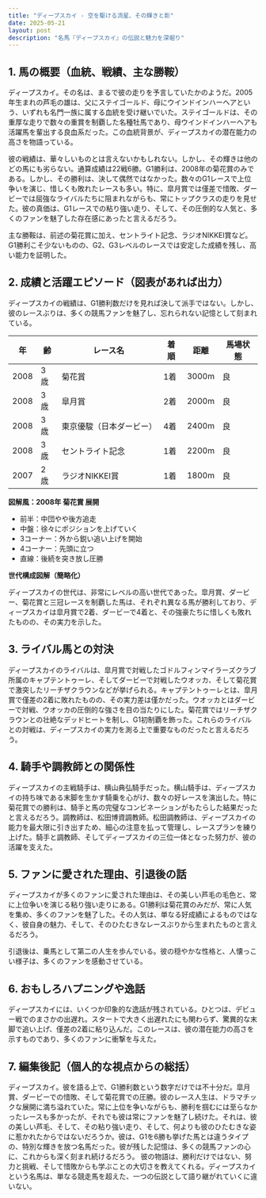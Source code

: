 ```yaml
---
title: "ディープスカイ - 空を駆ける流星、その輝きと影"
date: 2025-05-21
layout: post
description: "名馬『ディープスカイ』の伝説と魅力を深堀り"
---
```


## 1. 馬の概要（血統、戦績、主な勝鞍）

ディープスカイ。その名は、まるで彼の走りを予言していたかのようだ。2005年生まれの芦毛の雄は、父にステイゴールド、母にウインドインハーヘアという、いずれも名門一族に属する血統を受け継いでいた。ステイゴールドは、その重厚な走りで数々の重賞を制覇した名種牡馬であり、母ウインドインハーヘアも活躍馬を輩出する良血系だった。この血統背景が、ディープスカイの潜在能力の高さを物語っている。

彼の戦績は、華々しいものとは言えないかもしれない。しかし、その輝きは他のどの馬にも劣らない。通算成績は22戦6勝。G1勝利は、2008年の菊花賞のみである。しかし、その勝利は、決して偶然ではなかった。数々のG1レースで上位争いを演じ、惜しくも敗れたレースも多い。特に、皐月賞では僅差で惜敗、ダービーでは屈強なライバルたちに阻まれながらも、常にトップクラスの走りを見せた。彼の真価は、G1レースでの粘り強い走り、そして、その圧倒的な人気と、多くのファンを魅了した存在感にあったと言えるだろう。

主な勝鞍は、前述の菊花賞に加え、セントライト記念、ラジオNIKKEI賞など。G1勝利こそ少ないものの、G2、G3レベルのレースでは安定した成績を残し、高い能力を証明した。


## 2. 成績と活躍エピソード（図表があれば出力）

ディープスカイの戦績は、G1勝利数だけを見れば決して派手ではない。しかし、彼のレースぶりは、多くの競馬ファンを魅了し、忘れられない記憶として刻まれている。

| 年 | 齢 | レース名             | 着順 | 距離 | 馬場状態 |
|---|----|----------------------|------|------|---------|
| 2008 | 3歳 | 菊花賞               | 1着  | 3000m| 良       |
| 2008 | 3歳 | 皐月賞               | 2着  | 2000m| 良       |
| 2008 | 3歳 | 東京優駿（日本ダービー）| 4着  | 2400m| 良       |
| 2008 | 3歳 | セントライト記念       | 1着  | 2200m| 良       |
| 2007 | 2歳 | ラジオNIKKEI賞       | 1着  | 1800m| 良       |


**図解風：2008年 菊花賞 展開**

* 前半：中団やや後方追走
* 中盤：徐々にポジションを上げていく
* 3コーナー：外から鋭い追い上げを開始
* 4コーナー：先頭に立つ
* 直線：後続を突き放し圧勝


**世代構成図解（簡略化）**

ディープスカイの世代は、非常にレベルの高い世代であった。皐月賞、ダービー、菊花賞と三冠レースを制覇した馬は、それぞれ異なる馬が勝利しており、ディープスカイは皐月賞で2着、ダービーで4着と、その強豪たちに惜しくも敗れたものの、その実力を示した。


## 3. ライバル馬との対決

ディープスカイのライバルは、皐月賞で対戦したゴドルフィンマイラーズクラブ所属のキャプテントゥーレ、そしてダービーで対戦したウオッカ、そして菊花賞で激突したリーチザクラウンなどが挙げられる。キャプテントゥーレとは、皐月賞で僅差の2着に敗れたものの、その実力差は僅かだった。ウオッカとはダービーで対戦、ウオッカの圧倒的な強さを目の当たりにした。菊花賞ではリーチザクラウンとの壮絶なデッドヒートを制し、G1初制覇を飾った。これらのライバルとの対戦は、ディープスカイの実力を測る上で重要なものだったと言えるだろう。


## 4. 騎手や調教師との関係性

ディープスカイの主戦騎手は、横山典弘騎手だった。横山騎手は、ディープスカイの持ち味である末脚を生かす騎乗を心がけ、数々の好レースを演出した。特に菊花賞での勝利は、騎手と馬の完璧なコンビネーションがもたらした結果だったと言えるだろう。調教師は、松田博資調教師。松田調教師は、ディープスカイの能力を最大限に引き出すため、細心の注意を払って管理し、レースプランを練り上げた。騎手と調教師、そしてディープスカイの三位一体となった努力が、彼の活躍を支えた。


## 5. ファンに愛された理由、引退後の話

ディープスカイが多くのファンに愛された理由は、その美しい芦毛の毛色と、常に上位争いを演じる粘り強い走りにある。G1勝利は菊花賞のみだが、常に人気を集め、多くのファンを魅了した。その人気は、単なる好成績によるものではなく、彼自身の魅力、そして、そのひたむきなレースぶりから生まれたものと言えるだろう。

引退後は、乗馬として第二の人生を歩んでいる。彼の穏やかな性格と、人懐っこい様子は、多くのファンを感動させている。


## 6. おもしろハプニングや逸話

ディープスカイには、いくつか印象的な逸話が残されている。ひとつは、デビュー戦でのまさかの出遅れ。スタートで大きく出遅れたにも関わらず、驚異的な末脚で追い上げ、僅差の2着に粘り込んだ。このレースは、彼の潜在能力の高さを示すものであり、多くのファンに衝撃を与えた。


## 7. 編集後記（個人的な視点からの総括）

ディープスカイ。彼を語る上で、G1勝利数という数字だけでは不十分だ。皐月賞、ダービーでの惜敗、そして菊花賞での圧勝。彼のレース人生は、ドラマチックな展開に満ち溢れていた。常に上位を争いながらも、勝利を掴むには至らなかったレースも多かったが、それでも彼は常にファンを魅了し続けた。それは、彼の美しい芦毛、そして、その粘り強い走り、そして、何よりも彼のひたむきな姿に惹かれたからではないだろうか。彼は、G1を6勝も挙げた馬とは違うタイプの、特別な輝きを放つ名馬だった。彼が残した記憶は、多くの競馬ファンの心に、これからも深く刻まれ続けるだろう。  彼の物語は、勝利だけではない、努力と挑戦、そして惜敗からも学ぶことの大切さを教えてくれる。ディープスカイという名馬は、単なる競走馬を超えた、一つの伝説として語り継がれていくに違いない。
